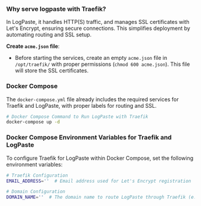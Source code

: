 ### Why serve logpaste with Traefik?

In LogPaste, it handles HTTP(S) traffic, and manages SSL certificates with Let's Encrypt, ensuring secure connections. This simplifies deployment by automating routing and SSL setup.

**Create `acme.json` file**:

- Before starting the services, create an empty `acme.json` file in `/opt/traefik/` with proper permissions (`chmod 600 acme.json`). This file will store the SSL certificates.

### Docker Compose

The `docker-compose.yml` file already includes the required services for Traefik and LogPaste, with proper labels for routing and SSL.

```bash
# Docker Compose Command to Run LogPaste with Traefik
docker-compose up -d
```

### Docker Compose Environment Variables for Traefik and LogPaste

To configure Traefik for LogPaste within Docker Compose, set the following environment variables:

```bash
# Traefik Configuration
EMAIL_ADDRESS=''  # Email address used for Let's Encrypt registration

# Domain Configuration
DOMAIN_NAME=''  # The domain name to route LogPaste through Traefik (e.g., logpaste.yourdomain.com)
```
